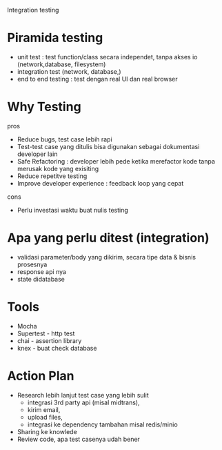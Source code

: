 
Integration testing

# Piramida testing
- unit test : test function/class secara independet, tanpa akses io (network,database, filesystem)
- integration test (network, database,)
- end to end testing : test dengan real UI dan real browser

# Why Testing 
pros
+ Reduce bugs, test case lebih rapi
+ Test-test case yang ditulis bisa digunakan sebagai dokumentasi developer lain
+ Safe Refactoring : developer lebih pede ketika merefactor kode tanpa merusak kode yang exisiting
+ Reduce repetitve testing
+ Improve developer experience : feedback loop yang cepat

cons

- Perlu investasi waktu buat nulis testing

# Apa yang perlu ditest (integration)
- validasi parameter/body yang dikirim, secara tipe data & bisnis prosesnya
- response api nya 
- state didatabase


# Tools
- Mocha
- Supertest - http test
- chai - assertion library
- knex - buat check database

# Action Plan
- Research lebih lanjut test case yang lebih sulit
  - integrasi 3rd party api (misal midtrans), 
  - kirim email, 
  - upload files, 
  - integrasi ke dependency tambahan misal redis/minio
- Sharing ke knowlede
- Review code, apa test casenya udah bener